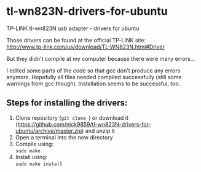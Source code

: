 # tl-wn823N-drivers-for-ubuntu
TP-LINK tl-wn823N usb adapter - drivers for ubuntu

Those drivers can be found at the official TP-LINK site: <br>
http://www.tp-link.com/us/download/TL-WN823N.html#Driver

But they didn't compile at my computer because there were many errors...

I edited some parts of the code so that gcc don't produce any errors anymore.
Hopefully all files needed compiled successfully (still some warnings from gcc though). Installation seems to be successful, too.

## Steps for installing the drivers: </br>
1) Clone repository (`git clone `) or download it (https://github.com/nick9859/tl-wn823N-drivers-for-ubuntu/archive/master.zip) and unzip it <br>
2) Open a terminal into the new directory <br>
3) Compile using: <br>
`sudo make` <br>
4) Install using: <br>
`sudo make install`
